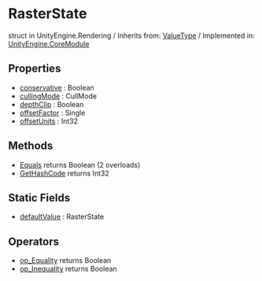 # RasterState
struct in UnityEngine.Rendering
 / Inherits from: <a href="https://docs.unity3d.com/6000.0/Documentation/ScriptReference/ValueType.html">ValueType</a> / Implemented in: <a href="https://docs.unity3d.com/6000.0/Documentation/ScriptReference/UnityEngine.CoreModule.html">UnityEngine.CoreModule</a>

## Properties
- <a href="https://docs.unity3d.com/6000.0/Documentation/ScriptReference/RasterState-conservative.html">conservative</a> : Boolean
- <a href="https://docs.unity3d.com/6000.0/Documentation/ScriptReference/RasterState-cullingMode.html">cullingMode</a> : CullMode
- <a href="https://docs.unity3d.com/6000.0/Documentation/ScriptReference/RasterState-depthClip.html">depthClip</a> : Boolean
- <a href="https://docs.unity3d.com/6000.0/Documentation/ScriptReference/RasterState-offsetFactor.html">offsetFactor</a> : Single
- <a href="https://docs.unity3d.com/6000.0/Documentation/ScriptReference/RasterState-offsetUnits.html">offsetUnits</a> : Int32

## Methods
- <a href="https://docs.unity3d.com/6000.0/Documentation/ScriptReference/RasterState.Equals.html">Equals</a> returns Boolean (2 overloads)
- <a href="https://docs.unity3d.com/6000.0/Documentation/ScriptReference/RasterState.GetHashCode.html">GetHashCode</a> returns Int32

## Static Fields
- <a href="https://docs.unity3d.com/6000.0/Documentation/ScriptReference/RasterState-defaultValue.html">defaultValue</a> : RasterState

## Operators
- <a href="https://docs.unity3d.com/6000.0/Documentation/ScriptReference/RasterState.op_Equality.html">op_Equality</a> returns Boolean
- <a href="https://docs.unity3d.com/6000.0/Documentation/ScriptReference/RasterState.op_Inequality.html">op_Inequality</a> returns Boolean
